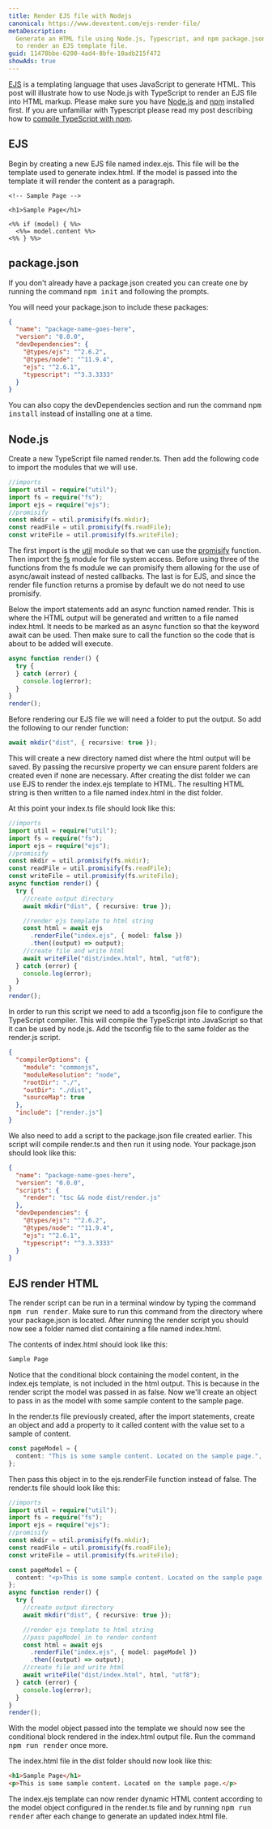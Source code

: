 ```yaml
---
title: Render EJS file with Nodejs
canonical: https://www.devextent.com/ejs-render-file/
metaDescription:
  Generate an HTML file using Node.js, Typescript, and npm package.json scripts
  to render an EJS template file.
guid: 11478bbe-6200-4ad4-8bfe-10adb215f472
showAds: true
---
```


[EJS](https://ejs.co/) is a templating language that uses JavaScript to generate
HTML. This post will illustrate how to use Node.js with TypeScript to render an
EJS file into HTML markup. Please make sure you have
[Node.js](https://nodejs.org/en/) and
[npm](https://docs.npmjs.com/downloading-and-installing-node-js-and-npm)
installed first. If you are unfamiliar with Typescript please read my post
describing how to [compile TypeScript with npm](/npm-compile-typescript/).

## EJS

Begin by creating a new EJS file named index.ejs. This file will be the template
used to generate index.html. If the model is passed into the template it will
render the content as a paragraph.

```ejs
<!-- Sample Page -->

<h1>Sample Page</h1>

<%% if (model) { %%>
  <%%= model.content %%>
<%% } %%>
```

## package.json

If you don't already have a package.json created you can create one by running
the command <kbd>npm init</kbd> and following the prompts.

You will need your package.json to include these packages:

```json
{
  "name": "package-name-goes-here",
  "version": "0.0.0",
  "devDependencies": {
    "@types/ejs": "^2.6.2",
    "@types/node": "^11.9.4",
    "ejs": "^2.6.1",
    "typescript": "^3.3.3333"
  }
}
```

You can also copy the devDependencies section and run the command <kbd>npm
install</kbd> instead of installing one at a time.

## Node.js

Create a new TypeScript file named render.ts. Then add the following code to
import the modules that we will use.

```typescript
//imports
import util = require("util");
import fs = require("fs");
import ejs = require("ejs");
//promisify
const mkdir = util.promisify(fs.mkdir);
const readFile = util.promisify(fs.readFile);
const writeFile = util.promisify(fs.writeFile);
```

The first import is the [util](https://nodejs.org/api/util.html) module so that
we can use the
[promisify](https://nodejs.org/dist/latest-v8.x/docs/api/util.html#util_util_promisify_original)
function. Then import the [fs](https://nodejs.org/api/util.html) module for file
system access. Before using three of the functions from the fs module we can
promisify them allowing for the use of async/await instead of nested callbacks.
The last is for EJS, and since the render file function returns a promise by
default we do not need to use promisify.

Below the import statements add an async function named render. This is where
the HTML output will be generated and written to a file named index.html. It
needs to be marked as an async function so that the keyword await can be used.
Then make sure to call the function so the code that is about to be added will
execute.

```typescript
async function render() {
  try {
  } catch (error) {
    console.log(error);
  }
}
render();
```

Before rendering our EJS file we will need a folder to put the output. So add
the following to our render function:

```typescript
await mkdir("dist", { recursive: true });
```

This will create a new directory named dist where the html output will be saved.
By passing the recursive property we can ensure parent folders are created even
if none are necessary. After creating the dist folder we can use EJS to render
the index.ejs template to HTML. The resulting HTML string is then written to a
file named index.html in the dist folder.

At this point your index.ts file should look like this:

```typescript
//imports
import util = require("util");
import fs = require("fs");
import ejs = require("ejs");
//promisify
const mkdir = util.promisify(fs.mkdir);
const readFile = util.promisify(fs.readFile);
const writeFile = util.promisify(fs.writeFile);
async function render() {
  try {
    //create output directory
    await mkdir("dist", { recursive: true });

    //render ejs template to html string
    const html = await ejs
      .renderFile("index.ejs", { model: false })
      .then((output) => output);
    //create file and write html
    await writeFile("dist/index.html", html, "utf8");
  } catch (error) {
    console.log(error);
  }
}
render();
```

In order to run this script we need to add a tsconfig.json file to configure the
TypeScript compiler. This will compile the TypeScript into JavaScript so that it
can be used by node.js. Add the tsconfig file to the same folder as the
render.js script.

```json
{
  "compilerOptions": {
    "module": "commonjs",
    "moduleResolution": "node",
    "rootDir": "./",
    "outDir": "./dist",
    "sourceMap": true
  },
  "include": ["render.js"]
}
```

We also need to add a script to the package.json file created earlier. This
script will compile render.ts and then run it using node. Your package.json
should look like this:

```json
{
  "name": "package-name-goes-here",
  "version": "0.0.0",
  "scripts": {
    "render": "tsc && node dist/render.js"
  },
  "devDependencies": {
    "@types/ejs": "^2.6.2",
    "@types/node": "^11.9.4",
    "ejs": "^2.6.1",
    "typescript": "^3.3.3333"
  }
}
```

## EJS render HTML

The render script can be run in a terminal window by typing the command <kbd>npm
run render</kbd>. Make sure to run this command from the directory where your
package.json is located. After running the render script you should now see a
folder named dist containing a file named index.html.

The contents of index.html should look like this:

```html
Sample Page
```

Notice that the conditional block containing the model content, in the index.ejs
template, is not included in the html output. This is because in the render
script the model was passed in as false. Now we'll create an object to pass in
as the model with some sample content to the sample page.

In the render.ts file previously created, after the import statements, create an
object and add a property to it called content with the value set to a sample of
content.

```typescript
const pageModel = {
  content: "This is some sample content. Located on the sample page.",
};
```

Then pass this object in to the ejs.renderFile function instead of false. The
render.ts file should look like this:

```typescript
//imports
import util = require("util");
import fs = require("fs");
import ejs = require("ejs");
//promisify
const mkdir = util.promisify(fs.mkdir);
const readFile = util.promisify(fs.readFile);
const writeFile = util.promisify(fs.writeFile);

const pageModel = {
  content: "<p>This is some sample content. Located on the sample page.</p>",
};
async function render() {
  try {
    //create output directory
    await mkdir("dist", { recursive: true });

    //render ejs template to html string
    //pass pageModel in to render content
    const html = await ejs
      .renderFile("index.ejs", { model: pageModel })
      .then((output) => output);
    //create file and write html
    await writeFile("dist/index.html", html, "utf8");
  } catch (error) {
    console.log(error);
  }
}
render();
```

With the model object passed into the template we should now see the conditional
block rendered in the index.html output file. Run the command <kbd>npm run
render</kbd> once more.

The index.html file in the dist folder should now look like this:

```html
<h1>Sample Page</h1>
<p>This is some sample content. Located on the sample page.</p>
```

The index.ejs template can now render dynamic HTML content according to the
model object configured in the render.ts file and by running <kbd>npm run
render</kbd> after each change to generate an updated index.html file.
